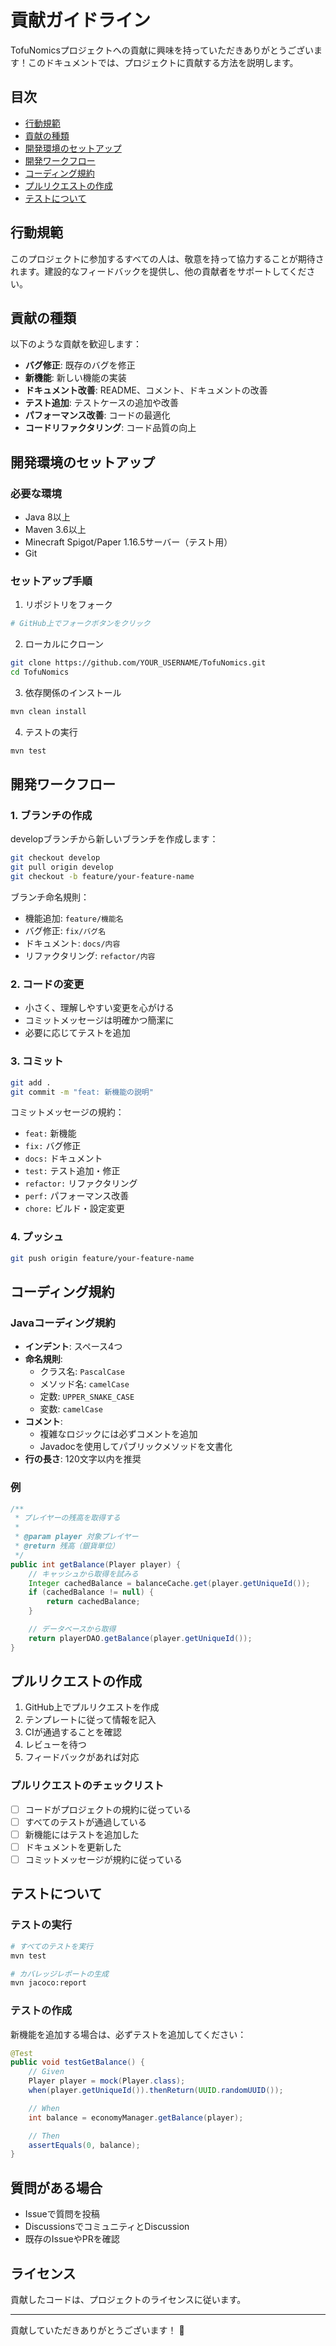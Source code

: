 # 貢献ガイドライン

TofuNomicsプロジェクトへの貢献に興味を持っていただきありがとうございます！このドキュメントでは、プロジェクトに貢献する方法を説明します。

## 目次
- [行動規範](#行動規範)
- [貢献の種類](#貢献の種類)
- [開発環境のセットアップ](#開発環境のセットアップ)
- [開発ワークフロー](#開発ワークフロー)
- [コーディング規約](#コーディング規約)
- [プルリクエストの作成](#プルリクエストの作成)
- [テストについて](#テストについて)

## 行動規範

このプロジェクトに参加するすべての人は、敬意を持って協力することが期待されます。建設的なフィードバックを提供し、他の貢献者をサポートしてください。

## 貢献の種類

以下のような貢献を歓迎します：

- **バグ修正**: 既存のバグを修正
- **新機能**: 新しい機能の実装
- **ドキュメント改善**: README、コメント、ドキュメントの改善
- **テスト追加**: テストケースの追加や改善
- **パフォーマンス改善**: コードの最適化
- **コードリファクタリング**: コード品質の向上

## 開発環境のセットアップ

### 必要な環境
- Java 8以上
- Maven 3.6以上
- Minecraft Spigot/Paper 1.16.5サーバー（テスト用）
- Git

### セットアップ手順

1. リポジトリをフォーク
```bash
# GitHub上でフォークボタンをクリック
```

2. ローカルにクローン
```bash
git clone https://github.com/YOUR_USERNAME/TofuNomics.git
cd TofuNomics
```

3. 依存関係のインストール
```bash
mvn clean install
```

4. テストの実行
```bash
mvn test
```

## 開発ワークフロー

### 1. ブランチの作成

developブランチから新しいブランチを作成します：

```bash
git checkout develop
git pull origin develop
git checkout -b feature/your-feature-name
```

ブランチ命名規則：
- 機能追加: `feature/機能名`
- バグ修正: `fix/バグ名`
- ドキュメント: `docs/内容`
- リファクタリング: `refactor/内容`

### 2. コードの変更

- 小さく、理解しやすい変更を心がける
- コミットメッセージは明確かつ簡潔に
- 必要に応じてテストを追加

### 3. コミット

```bash
git add .
git commit -m "feat: 新機能の説明"
```

コミットメッセージの規約：
- `feat:` 新機能
- `fix:` バグ修正
- `docs:` ドキュメント
- `test:` テスト追加・修正
- `refactor:` リファクタリング
- `perf:` パフォーマンス改善
- `chore:` ビルド・設定変更

### 4. プッシュ

```bash
git push origin feature/your-feature-name
```

## コーディング規約

### Javaコーディング規約

- **インデント**: スペース4つ
- **命名規則**:
  - クラス名: `PascalCase`
  - メソッド名: `camelCase`
  - 定数: `UPPER_SNAKE_CASE`
  - 変数: `camelCase`
- **コメント**:
  - 複雑なロジックには必ずコメントを追加
  - Javadocを使用してパブリックメソッドを文書化
- **行の長さ**: 120文字以内を推奨

### 例

```java
/**
 * プレイヤーの残高を取得する
 *
 * @param player 対象プレイヤー
 * @return 残高（銀貨単位）
 */
public int getBalance(Player player) {
    // キャッシュから取得を試みる
    Integer cachedBalance = balanceCache.get(player.getUniqueId());
    if (cachedBalance != null) {
        return cachedBalance;
    }

    // データベースから取得
    return playerDAO.getBalance(player.getUniqueId());
}
```

## プルリクエストの作成

1. GitHub上でプルリクエストを作成
2. テンプレートに従って情報を記入
3. CIが通過することを確認
4. レビューを待つ
5. フィードバックがあれば対応

### プルリクエストのチェックリスト

- [ ] コードがプロジェクトの規約に従っている
- [ ] すべてのテストが通過している
- [ ] 新機能にはテストを追加した
- [ ] ドキュメントを更新した
- [ ] コミットメッセージが規約に従っている

## テストについて

### テストの実行

```bash
# すべてのテストを実行
mvn test

# カバレッジレポートの生成
mvn jacoco:report
```

### テストの作成

新機能を追加する場合は、必ずテストを追加してください：

```java
@Test
public void testGetBalance() {
    // Given
    Player player = mock(Player.class);
    when(player.getUniqueId()).thenReturn(UUID.randomUUID());

    // When
    int balance = economyManager.getBalance(player);

    // Then
    assertEquals(0, balance);
}
```

## 質問がある場合

- Issueで質問を投稿
- DiscussionsでコミュニティとDiscussion
- 既存のIssueやPRを確認

## ライセンス

貢献したコードは、プロジェクトのライセンスに従います。

---

貢献していただきありがとうございます！ 🎉

